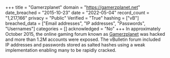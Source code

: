+++
title = "Gamerzplanet"
domain = "https://gamerzplanet.net"
date_breached = "2015-10-23"
date = "2022-05-04"
record_count = "1,217,166"
privacy = "Public"
Verified = "True"
hashing = ["vB"]
breached_data = ["Email addresses", "IP addresses", "Passwords", "Usernames"]
categories = []
acknowledged = "No"
+++
In approximately October 2015, the online gaming forum known as <a href="http://gamerzplanet.net" target="_blank" rel="noopener">Gamerzplanet</a> was hacked and more than 1.2M accounts were exposed. The vBulletin forum included IP addresses and passwords stored as salted hashes using a weak implementation enabling many to be rapidly cracked.
